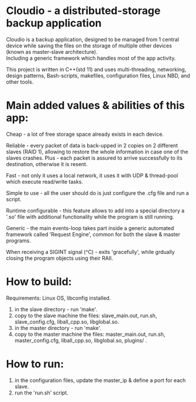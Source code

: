 # Cloudio - a distributed-storage backup application
Cloudio is a backup application, designed to be managed from 1 central device
while saving the files on the storage of multiple other devices (known as
master-slave architecture).  
Including a generic framework which handles most of the app activity.

This project is written in C++(std 11) and uses multi-threading, networking, 
design patterns, Bash-scripts, makefiles, configuration files, 
Linux NBD, and other tools.

# Main added values & abilities of this app:
Cheap - a lot of free storage space already exists in each device.

Reliable - every packet of data is back-upped in 2 copies on 2 different 
slaves (RAID 1), allowing to restore the whole information in case one of the 
slaves crashes. Plus - each packet is assured to arrive successfully to its 
destination, otherwise it is resent.

Fast - not only it uses a local network, it uses it with UDP & thread-pool 
which execute read/write tasks.

Simple to use - all the user should do is just configure the .cfg file and run
a script.

Runtime configurable - this feature allows to add into a special directory a 
'.so' file with additional functionality while the program is still running.

Generic - the main events-loop takes part inside a generic automated framework
called 'Request Engine', common for both the slave & master programs.

When receiving a SIGINT signal (^C) - exits 'gracefully', while grdually closing
the program objects using their RAII.

# How to build:
Requirements: Linux OS, libconfig installed.

1. in the slave directory - run 'make'.
2. copy to the slave machine the files:
slave_main.out, run.sh, slave_config.cfg, liball_cpp.so, libglobal.so.
3. in the master directory - run 'make'.
4. copy to the master machine the files:
master_main.out, run.sh, master_config.cfg, liball_cpp.so, libglobal.so,
plugins/ .

# How to run:
1. in the configuration files, update the master_ip & define a port for each slave.
2. run the 'run.sh' script.
